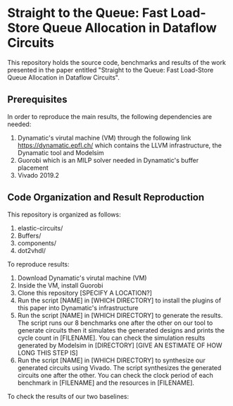 # Straight to the Queue: Fast Load-Store Queue Allocation in Dataflow Circuits

This repository holds the source code, benchmarks and results of the work presented in the paper entitled "Straight to the Queue: Fast Load-Store Queue Allocation in Dataflow Circuits".

## Prerequisites

In order to reproduce the main results, the following dependencies are needed:
1) Dynamatic's virutal machine (VM) through the following link https://dynamatic.epfl.ch/ which contains the LLVM infrastructure, the Dynamatic tool and Modelsim
2) Guorobi which is an MILP solver needed in Dynamatic's buffer placement
3) Vivado 2019.2

## Code Organization and Result Reproduction

This repository is organized as follows:
1) elastic-circuits/
2) Buffers/
3) components/
4) dot2vhdl/

To reproduce results:
1) Download Dynamatic's virutal machine (VM)
2) Inside the VM, install Guorobi
3) Clone this repository [SPECIFY A LOCATION?]
4) Run the script [NAME] in [WHICH DIRECTORY] to install the plugins of this paper into Dynamatic's infrastructure
5) Run the script [NAME] in [WHICH DIRECTORY] to generate the results. The script runs our 8 benchmarks one after the other on our tool to generate circuits then it simulates the generated designs and prints the cycle count in [FILENAME]. You can check the simulation results generated by Modelsim in [DIRECTORY] [GIVE AN ESTIMATE OF HOW LONG THIS STEP IS]
6) Run the script [NAME] in [WHICH DIRECTORY] to synthesize our generated circuits using Vivado. The script synthesizes the generated circuits one after the other. You can check the clock period of each benchmark in [FILENAME] and the resources in [FILENAME].

To check the results of our two baselines:


